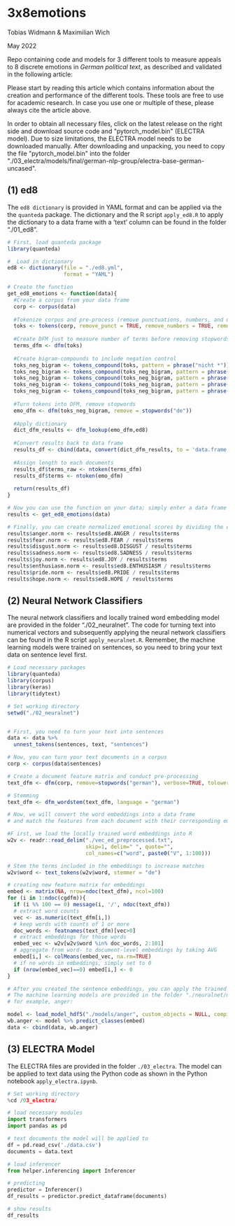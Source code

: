 3x8emotions
================
Tobias Widmann & Maximilian Wich

May 2022

Repo containing code and models for 3 different tools to measure appeals
to 8 discrete emotions in *German political text*, as described and
validated in the following article:

Please start by reading this article which contains information about
the creation and performance of the different tools. These tools are
free to use for academic research. In case you use one or multiple of
these, please always cite the article above.

In order to obtain all necessary files, click on the latest release on the right side
and download source code and "pytorch_model.bin" (ELECTRA model). Due to size limitations, the ELECTRA model needs 
to be downloaded manually. After downloading and unpacking, you need to copy the file "pytorch_model.bin" into the folder "./03_electra/models/final/german-nlp-group/electra-base-german-uncased". 

## (1) ed8

The `ed8 dictionary` is provided in YAML format and can be applied via
the the `quanteda` package. The dictionary and the R script `apply_ed8.R` to apply the
dictionary to a data frame with a ‘text’ column can be found in the
folder “./01_ed8”.

``` r
# First, load quanteda package
library(quanteda)

#  Load in dictionary
ed8 <- dictionary(file = "./ed8.yml",
                  format = "YAML")

# Create the function
get_ed8_emotions <- function(data){
  #Create a corpus from your data frame
  corp <- corpus(data)
  
  #Tokenize corpus and pre-process (remove punctuations, numbers, and urls)
  toks <- tokens(corp, remove_punct = TRUE, remove_numbers = TRUE, remove_url = TRUE)
  
  #Create DFM just to measure number of terms before removing stopwords
  terms_dfm <- dfm(toks)
  
  #Create bigram-compounds to include negation control
  toks_neg_bigram <- tokens_compound(toks, pattern = phrase("nicht *"))
  toks_neg_bigram <- tokens_compound(toks_neg_bigram, pattern = phrase("nichts *"))
  toks_neg_bigram <- tokens_compound(toks_neg_bigram, pattern = phrase("kein *"))
  toks_neg_bigram <- tokens_compound(toks_neg_bigram, pattern = phrase("keine *"))
  toks_neg_bigram <- tokens_compound(toks_neg_bigram, pattern = phrase("keinen *"))
  
  #Turn tokens into DFM, remove stopwords
  emo_dfm <- dfm(toks_neg_bigram, remove = stopwords("de"))
  
  #Apply dictionary
  dict_dfm_results <- dfm_lookup(emo_dfm,ed8)
  
  #Convert results back to data frame
  results_df <- cbind(data, convert(dict_dfm_results, to = 'data.frame'))
  
  #Assign length to each documents
  results_df$terms_raw <- ntoken(terms_dfm)
  results_df$terms <- ntoken(emo_dfm)
  
  return(results_df)
}

# Now you can use the function on your data; simply enter a data frame with a column called "text" including the text data
results <- get_ed8_emotions(data)

# Finally, you can create normalized emotional scores by dividing the ed8-scores by document length
results$anger.norm <- results$ed8.ANGER / results$terms
results$fear.norm <- results$ed8.FEAR / results$terms
results$disgust.norm <- results$ed8.DISGUST / results$terms
results$sadness.norm <- results$ed8.SADNESS / results$terms
results$joy.norm <- results$ed8.JOY / results$terms
results$enthusiasm.norm <- results$ed8.ENTHUSIASM / results$terms
results$pride.norm <- results$ed8.PRIDE / results$terms
results$hope.norm <- results$ed8.HOPE / results$terms
```

## (2) Neural Network Classifiers

The neural network classifiers and locally trained word embedding model
are provided in the folder “./02_neuralnet”. The code for turning text into
numerical vectors and subsequently applying the neural network
classifiers can be found in the R script `apply_neuralnet.R`. Remember, the machine learning models were trained on sentences, so you need to bring your text data on sentence level first.

``` r
# Load necessary packages
library(quanteda)
library(corpus)
library(keras)
library(tidytext)

# Set working directory
setwd("./02_neuralnet")


# First, you need to turn your text into sentences
data <- data %>% 
  unnest_tokens(sentences, text, "sentences")

# Now, you can turn your text documents in a corpus
corp <- corpus(data$sentences)

# Create a document feature matrix and conduct pre-processing
text_dfm <- dfm(corp, remove=stopwords("german"), verbose=TRUE, tolower = TRUE)

# Stemming
text_dfm <- dfm_wordstem(text_dfm, language = "german")

# Now, we will convert the word embeddings into a data frame 
# and match the features from each document with their corresponding embeddings

#F irst, we load the locally trained word embeddings into R
w2v <- readr::read_delim("./vec_ed_preprocessed.txt", 
                         skip=1, delim=" ", quote="",
                         col_names=c("word", paste0("V", 1:100)))

# Stem the terms included in the embeddings to increase matches
w2v$word <- text_tokens(w2v$word, stemmer = "de")

# creating new feature matrix for embeddings
embed <- matrix(NA, nrow=ndoc(text_dfm), ncol=100)
for (i in 1:ndoc(cgdfm)){
  if (i %% 100 == 0) message(i, '/', ndoc(text_dfm))
  # extract word counts
  vec <- as.numeric(text_dfm[i,])
  # keep words with counts of 1 or more
  doc_words <- featnames(text_dfm)[vec>0]
  # extract embeddings for those words
  embed_vec <- w2v[w2v$word %in% doc_words, 2:101]
  # aggregate from word- to document-level embeddings by taking AVG
  embed[i,] <- colMeans(embed_vec, na.rm=TRUE)
  # if no words in embeddings, simply set to 0
  if (nrow(embed_vec)==0) embed[i,] <- 0
}

# After you created the sentence embeddings, you can apply the trained machine learning models for each emotion
# The machine learning models are provided in the folder "./neuralnet/models"
# for example, anger:

model <- load_model_hdf5("./models/anger", custom_objects = NULL, compile = TRUE)
wb.anger <- model %>% predict_classes(embed)
data <- cbind(data, wb.anger)
```

## (3) ELECTRA Model

The ELECTRA files are provided in the folder `./03_electra`. The model can
be applied to text data using the Python code as shown in the Python notebook
`apply_electra.ipynb`.

``` python
# Set working directory
%cd /03_electra/
```

``` python
# load necessary modules
import transformers
import pandas as pd
```

``` python
# text documents the model will be applied to
df = pd.read_csv('./data.csv')
documents = data.text
```

``` python
# load inferencer
from helper.inferencing import Inferencer
```

``` python
# predicting
predictor = Inferencer()
df_results = predictor.predict_dataframe(documents)
```

``` python
# show results
df_results
```
